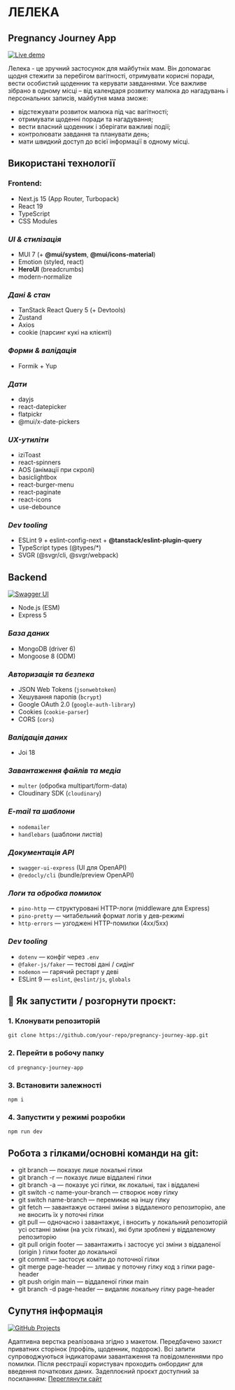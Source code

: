 # ЛЕЛЕКА

## Pregnancy Journey App

[![Live demo](https://img.shields.io/badge/Live%20demo-Leleka-ffd6e7?logo=vercel&labelColor=93c5fd&logoColor=111827)](https://gitpub-frontend.vercel.app/)

Лелека - це зручний застосунок для майбутніх мам. Він допомагає щодня стежити за
перебігом вагітності, отримувати корисні поради, вести особистий щоденник та
керувати завданнями. Усе важливе зібрано в одному місці – від календаря розвитку
малюка до нагадувань і персональних записів, майбутня мама зможе:

- відстежувати розвиток малюка під час вагітності;
- отримувати щоденні поради та нагадування;
- вести власний щоденник і зберігати важливі події;
- контролювати завдання та планувати день;
- мати швидкий доступ до всієї інформації в одному місці.

## Використані технології

### Frontend:

- Next.js 15 (App Router, Turbopack)
- React 19
- TypeScript
- CSS Modules

### _UI & стилізація_

- MUI 7 (+ **@mui/system**, **@mui/icons-material**)
- Emotion (styled, react)
- **HeroUI** (breadcrumbs)
- modern-normalize

### _Дані & стан_

- TanStack React Query 5 (+ Devtools)
- Zustand
- Axios
- cookie (парсинг кукі на клієнті)

### _Форми & валідація_

- Formik + Yup

### _Дати_

- dayjs
- react-datepicker
- flatpickr
- @mui/x-date-pickers

### _UX-утиліти_

- iziToast
- react-spinners
- AOS (анімації при скролі)
- basiclightbox
- react-burger-menu
- react-paginate
- react-icons
- use-debounce

### _Dev tooling_

- ESLint 9 + eslint-config-next + **@tanstack/eslint-plugin-query**
- TypeScript types (@types/\*)
- SVGR (@svgr/cli, @svgr/webpack)

## Backend

[![Swagger UI](https://img.shields.io/badge/Docs-Swagger%20UI-85EA2D?logo=swagger&logoColor=white)](https://gitpub-backend-qq3d.onrender.com/api-docs/)

- Node.js (ESM)
- Express 5

### _База даних_

- MongoDB (driver 6)
- Mongoose 8 (ODM)

### _Авторизація та безпека_

- JSON Web Tokens (`jsonwebtoken`)
- Хешування паролів (`bcrypt`)
- Google OAuth 2.0 (`google-auth-library`)
- Cookies (`cookie-parser`)
- CORS (`cors`)

### _Валідація даних_

- Joi 18

### _Завантаження файлів та медіа_

- `multer` (обробка multipart/form-data)
- Cloudinary SDK (`cloudinary`)

### _E-mail та шаблони_

- `nodemailer`
- `handlebars` (шаблони листів)

### _Документація API_

- `swagger-ui-express` (UI для OpenAPI)
- `@redocly/cli` (bundle/preview OpenAPI)

### _Логи та обробка помилок_

- `pino-http` — структуровані HTTP-логи (middleware для Express)
- `pino-pretty` — читабельний формат логів у дев-режимі
- `http-errors` — узгоджені HTTP-помилки (4xx/5xx)

### _Dev tooling_

- `dotenv` — конфіг через `.env`
- `@faker-js/faker` — тестові дані / сидінг
- `nodemon` — гарячий рестарт у деві
- ESLint 9 — `eslint`, `@eslint/js`, `globals`

## 🚀 Як запустити / розгорнути проєкт:

### 1. Клонувати репозиторій

```
git clone https://github.com/your-repo/pregnancy-journey-app.git
```

### 2. Перейти в робочу папку

```
cd pregnancy-journey-app
```

### 3. Встановити залежності

```
npm i
```

### 4. Запустити у режимі розробки

```
npm run dev
```

## Робота з гілками/основні команди на git:

- git branch — показує лише локальні гілки
- git branch -r — показує лише віддалені гілки
- git branch -a — показує усі гілки, як локальні, так і віддалені
- git switch -c name-your-branch — створює нову гілку
- git switch name-branch — перемикає на іншу гілку
- git fetch — завантажує останні зміни з віддаленого репозиторію, але не вносить
  їх у поточні гілки
- git pull — одночасно і завантажує, і вносить у локальний репозиторій усі
  останні зміни (на усіх гілках), які були зроблені у віддаленому репозиторію
- git pull origin footer — завантажить і застосує усі зміни з віддаленої (origin
  ) гілки footer до локальної
- git commit — застосує коміти до поточної гілки
- git merge page-header — зливає у поточну гілку код з гілки page-header
- git push origin main — віддаленої гілки main
- git branch -d page-header — видаляє локальну гілку page-header

## Супутня інформація

[![GitHub Projects](https://img.shields.io/badge/GitHub_Projects-Open_board-181717?logo=github&logoColor=white)](https://github.com/Nekit6228?tab=projects)

Адаптивна верстка реалізована згідно з макетом. Передбачено захист приватних
сторінок (профіль, щоденник, подорож). Всі запити супроводжуються індикаторами
завантаження та повідомленнями про помилки. Після реєстрації користувач
проходить онбординг для введення початкових даних. Задеплоєний проєкт
доступний за посиланням: [Переглянути сайт](https://gitpub-frontend.vercel.app/)

